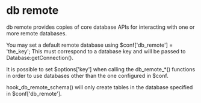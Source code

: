 db remote
=========

db remote provides copies of core database APIs for interacting with one or more
remote databases.

You may set a default remote database using $conf['db_remote'] = 'the_key';
This must correspond to a database key and will be passed to 
Database:getConnection().

It is possible to set $options['key'] when calling the db_remote_*() functions
in order to use databases other than the one configured in $conf.

hook_db_remote_schema() will only create tables in the database specified in
$conf['db_remote'].
